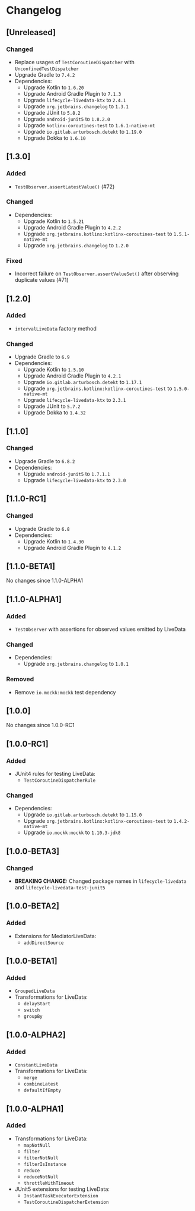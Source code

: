 # Changelog

## [Unreleased]
### Changed
- Replace usages of `TestCoroutineDispatcher` with `UnconfinedTestDispatcher`
- Upgrade Gradle to `7.4.2`
- Dependencies:
  - Upgrade Kotlin to `1.6.20`
  - Upgrade Android Gradle Plugin to `7.1.3`
  - Upgrade `lifecycle-livedata-ktx` to `2.4.1`
  - Upgrade `org.jetbrains.changelog` to `1.3.1`
  - Upgrade JUnit to `5.8.2`
  - Upgrade `android-junit5` to `1.8.2.0`
  - Upgrade `kotlinx-coroutines-test` to `1.6.1-native-mt`
  - Upgrade `io.gitlab.arturbosch.detekt` to `1.19.0`
  - Upgrade Dokka to `1.6.10`

## [1.3.0]
### Added
- `TestObserver.assertLatestValue()` (#72)

### Changed
- Dependencies:
  - Upgrade Kotlin to `1.5.21`
  - Upgrade Android Gradle Plugin to `4.2.2`
  - Upgrade `org.jetbrains.kotlinx:kotlinx-coroutines-test` to `1.5.1-native-mt`
  - Upgrade `org.jetbrains.changelog` to `1.2.0`

### Fixed
- Incorrect failure on `TestObserver.assertValueSet()` after observing duplicate values (#71)

## [1.2.0]
### Added
- `intervalLiveData` factory method

### Changed
- Upgrade Gradle to `6.9`
- Dependencies:
  - Upgrade Kotlin to `1.5.10`
  - Upgrade Android Gradle Plugin to `4.2.1`
  - Upgrade `io.gitlab.arturbosch.detekt` to `1.17.1`
  - Upgrade `org.jetbrains.kotlinx:kotlinx-coroutines-test` to `1.5.0-native-mt`
  - Upgrade `lifecycle-livedata-ktx` to `2.3.1`
  - Upgrade JUnit to `5.7.2`
  - Upgrade Dokka to `1.4.32`

## [1.1.0]
### Changed
- Upgrade Gradle to `6.8.2`
- Dependencies:
  - Upgrade `android-junit5` to `1.7.1.1`
  - Upgrade `lifecycle-livedata-ktx` to `2.3.0`

## [1.1.0-RC1]
### Changed
- Upgrade Gradle to `6.8`
- Dependencies:
  - Upgrade Kotlin to `1.4.30`
  - Upgrade Android Gradle Plugin to `4.1.2`

## [1.1.0-BETA1]
No changes since 1.1.0-ALPHA1

## [1.1.0-ALPHA1]
### Added
- `TestObserver` with assertions for observed values emitted by LiveData

### Changed
- Dependencies:
  - Upgrade `org.jetbrains.changelog` to `1.0.1`

### Removed
- Remove `io.mockk:mockk` test dependency

## [1.0.0]
No changes since 1.0.0-RC1

## [1.0.0-RC1]
### Added
- JUnit4 rules for testing LiveData:
  - `TestCoroutineDispatcherRule`

### Changed
- Dependencies:
  - Upgrade `io.gitlab.arturbosch.detekt` to `1.15.0`
  - Upgrade `org.jetbrains.kotlinx:kotlinx-coroutines-test` to `1.4.2-native-mt`
  - Upgrade `io.mockk:mockk` to `1.10.3-jdk8`

## [1.0.0-BETA3]
### Changed
- **BREAKING CHANGE:** Changed package names in `lifecycle-livedata` and `lifecycle-livedata-test-junit5`

## [1.0.0-BETA2]
### Added
- Extensions for MediatorLiveData:
  - `addDirectSource`

## [1.0.0-BETA1]
### Added
- `GroupedLiveData`
- Transformations for LiveData:
  - `delayStart`
  - `switch`
  - `groupBy`

## [1.0.0-ALPHA2]
### Added
- `ConstantLiveData`
- Transformations for LiveData:
  - `merge`
  - `combineLatest`
  - `defaultIfEmpty`

## [1.0.0-ALPHA1]
### Added
- Transformations for LiveData:
  - `mapNotNull`
  - `filter`
  - `filterNotNull`
  - `filterIsInstance`
  - `reduce`
  - `reduceNotNull`
  - `throttleWithTimeout`
- JUnit5 extensions for testing LiveData:
  - `InstantTaskExecutorExtension`
  - `TestCoroutineDispatcherExtension`
